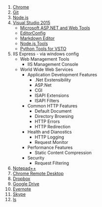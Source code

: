 ﻿1. [Chrome](https://www.google.com/chrome/browser/desktop/index.html)
2. [Git](https://git-scm.com/downloads)
3. [Node.js](https://nodejs.org/en/) 
4. [Visual Studio 2015](https://beta.visualstudio.com/downloads/)
    * [Microsoft ASP.NET and Web Tools](https://visualstudiogallery.msdn.microsoft.com/c94a02e9-f2e9-4bad-a952-a63a967e3935)
    * [EditorConfig](https://visualstudiogallery.msdn.microsoft.com/c8bccfe2-650c-4b42-bc5c-845e21f96328)
    * [Markdown Editor](https://visualstudiogallery.msdn.microsoft.com/eaab33c3-437b-4918-8354-872dfe5d1bfe)
    * [Node.js Tools](https://beta.visualstudio.com/vs/node-js/)
    * [Python Tools for VSTO](https://beta.visualstudio.com/vs/python/)
5. IIS Express - via windows config
    * Web Management Tools
      * IIS Management Console
    * World Wide Web Services
      * Application Development Features
        * .Net Exstensibility
        * ASP.Net
        * CGI
        * ISAPI Extensions
        * ISAPI Filters
      * Common HTTP Features
        * Default Document
        * Directory Browsing
        * HTTP Errors
        * HTTP Redirection
      * Health and Dianostics
        * HTTP Logging
        * Request Monitor
      * Performance Features
        * Static Content Compression
      * Security
        * Request Filtering
6. [Notepad++](https://notepad-plus-plus.org/download/v6.9.2.html)
7. [Chrome Remote Desktop](https://chrome.google.com/webstore/detail/chrome-remote-desktop/gbchcmhmhahfdphkhkmpfmihenigjmpp?hl=en)
8. [Dropbox](https://www.dropbox.com/install)
9. [Google Drive](https://www.google.com/drive/download/)
9. [Evernote](https://evernote.com/download/)
10. [Skype](https://www.skype.com/en/download-skype/skype-for-computer/)
11. [ls](https://u-tools.com/msls)
